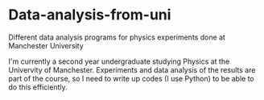 # Data-analysis-from-uni
Different data analysis programs for physics experiments done at Manchester University

I'm currently a second year undergraduate studying Physics at the Univervity of Manchester. Experiments and data analysis of the results are part of the course, so I need to write up codes (I use Python) to be able to do this efficiently.
